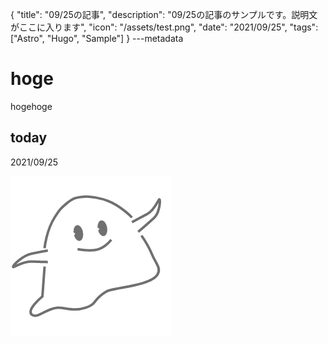 {
  "title": "09/25の記事",
  "description": "09/25の記事のサンプルです。説明文がここに入ります",
  "icon": "/assets/test.png",
  "date": "2021/09/25",
  "tags": ["Astro", "Hugo", "Sample"]
}
---metadata

# hoge
hogehoge

## today
2021/09/25

![img](/assets/test.png)